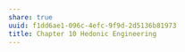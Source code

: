 ```yaml
---
share: true
uuid: f1dd6ae1-096c-4efc-9f9d-2d5136b81973
title: Chapter 10 Hedonic Engineering
---
```

